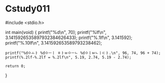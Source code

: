 # Cstudy011
#include <stdio.h>

int main(void)
{
    printf("%d\n", 70);
    printf("%lf\n", 3.1415926535897932384626433);
    printf("%.1lf\n", 3.141592);
    printf("%.10lf\n", 3.141592653589793238462);
    
    printf("%dㅇㅗㅏ %dㅇㅡㅣ ㅎㅏㅂㅇㅡㄴ %dㅇㅣㅂㄴㅣㄷㅏ.\n", 96, 74, 96 + 74);
    printf(%.2lf-%.2lf = %.2lf\n", 5.19, 2.74, 5.19 - 2.74);
    
    return 0;
}
